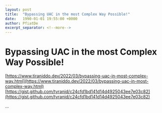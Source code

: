 ```yaml
---
layout: post
title:  "Bypassing UAC in the most Complex Way Possible!"
date:   1990-01-01 19:55:00 +0000
author: PfiatDe
excerpt_separator: <!--more-->
---
```


# Bypassing UAC in the most Complex Way Possible!
[https://www.tiraniddo.dev/2022/03/bypassing-uac-in-most-complex-way.html](https://www.tiraniddo.dev/2022/03/bypassing-uac-in-most-complex-way.html)
[https://gist.github.com/tyranid/c24cfd1bd141d14d4925043ee7e03c82](https://gist.github.com/tyranid/c24cfd1bd141d14d4925043ee7e03c82)

...
<!--more-->
